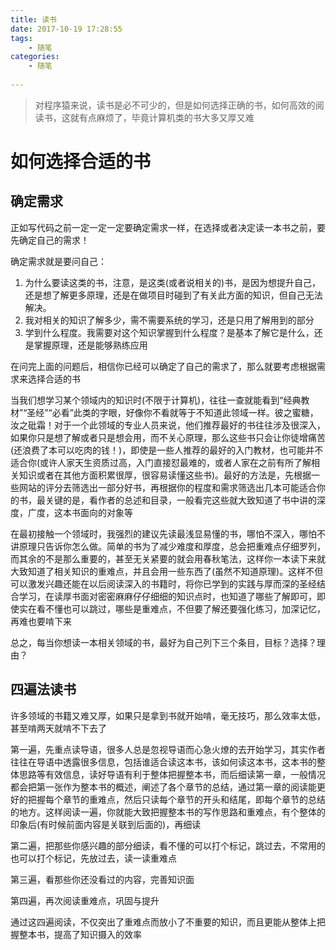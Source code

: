```yaml
---
title: 读书
date: 2017-10-19 17:28:55
tags: 
	- 随笔
categories:
    - 随笔
	
---
```

> 对程序猿来说，读书是必不可少的，但是如何选择正确的书，如何高效的阅读书，这就有点麻烦了，毕竟计算机类的书大多又厚又难

<!-- more -->
# 如何选择合适的书
## 确定需求
正如写代码之前一定一定一定要确定需求一样，在选择或者决定读一本书之前，要先确定自己的需求！

确定需求就是要问自己：
1. 为什么要读这类的书，注意，是这类(或者说相关的)书，是因为想提升自己，还是想了解更多原理，还是在做项目时碰到了有关此方面的知识，但自己无法解决。
2. 我对相关的知识了解多少，需不需要系统的学习，还是只用了解用到的部分
3. 学到什么程度。我需要对这个知识掌握到什么程度？是基本了解它是什么，还是掌握原理，还是能够熟练应用

在问完上面的问题后，相信你已经可以确定了自己的需求了，那么就要考虑根据需求来选择合适的书

当我们想学习某个领域内的知识时(不限于计算机)，往往一查就能看到“经典教材”“圣经”“必看”此类的字眼，好像你不看就等于不知道此领域一样。彼之蜜糖，汝之砒霜！对于一个此领域的专业人员来说，他们推荐最好的书往往涉及很深入，如果你只是想了解或者只是想会用，而不关心原理，那么这些书只会让你徒增痛苦(还浪费了本可以吃肉的钱！)，即使是一些人推荐的最好的入门教材，也可能并不适合你(或许人家天生资质过高，入门直接怼最难的，或者人家在之前有所了解相关知识或者在其他方面积累很厚，很容易读懂这些书)。最好的方法是，先根据一些网站的评分去筛选出一部分好书，再根据你的程度和需求筛选出几本可能适合你的书，最关键的是，看作者的总述和目录，一般看完这些就大致知道了书中讲的深度，广度，这本书面向的对象等

在最初接触一个领域时，我强烈的建议先读最浅显易懂的书，哪怕不深入，哪怕不讲原理只告诉你怎么做。简单的书为了减少难度和厚度，总会把重难点仔细罗列，而其余的不是那么重要的，甚至无关紧要的就会用春秋笔法，这样你一本读下来就大致知道了相关知识的重难点，并且会用一些东西了(虽然不知道原理)。这样不但可以激发兴趣还能在以后阅读深入的书籍时，将你已学到的实践与厚而深的圣经结合学习，在读厚书面对密密麻麻仔仔细细的知识点时，也知道了哪些了解即可，即使实在看不懂也可以跳过，哪些是重难点，不但要了解还要强化练习，加深记忆，再难也要啃下来

总之，每当你想读一本相关领域的书，最好为自己列下三个条目，目标？选择？理由？

## 四遍法读书
许多领域的书籍又难又厚，如果只是拿到书就开始啃，毫无技巧，那么效率太低，甚至啃两天就啃不下去了

第一遍，先重点读导语，很多人总是忽视导语而心急火燎的去开始学习，其实作者往往在导语中透露很多信息，包括谁适合读这本书，该如何读这本书，这本书的整体思路等有效信息，读好导语有利于整体把握整本书，而后细读第一章，一般情况都会把第一张作为整本书的概述，阐述了各个章节的总结，通过第一章的阅读能更好的把握每个章节的重难点，然后只读每个章节的开头和结尾，即每个章节的总结的地方。这样阅读一遍，你就能大致把握整本书的写作思路和重难点，有个整体的印象后(有时候前面内容是关联到后面的)，再细读

第二遍，把那些你感兴趣的部分细读，看不懂的可以打个标记，跳过去，不常用的也可以打个标记，先放过去，读一读重难点

第三遍，看那些你还没看过的内容，完善知识面

第四遍，再次阅读重难点，巩固与提升

通过这四遍阅读，不仅突出了重难点而放小了不重要的知识，而且更能从整体上把握整本书，提高了知识摄入的效率